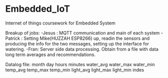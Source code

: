 # Embedded_IoT
Internet of things coursework for Embedded System

Breakup of jobs:
-Jesus : MQTT communication and main of each system
-Patrick : Setting Mike(HUZZAH ESP8266) up, readin the sensors and producing the info for the two messages, setting up the interface for watering.
-Fran: Server side data processing. Obtain from a file with data long term averages and recommendations.

Datalog file:
month day hours minutes water_avg water_max water_min temp_avg temp_max temp_min light_avg light_max light_min indes